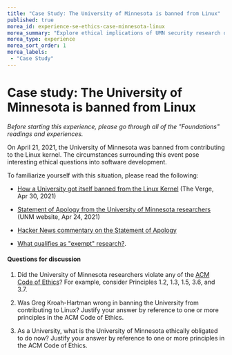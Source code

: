 ```yaml
---
title: "Case Study: The University of Minnesota is banned from Linux"
published: true
morea_id: experience-se-ethics-case-minnesota-linux
morea_summary: "Explore ethical implications of UMN security research on the Linux kernel"
morea_type: experience
morea_sort_order: 1
morea_labels:
 - "Case Study"
---
```


# Case study: The University of Minnesota is banned from Linux

*Before starting this experience, please go through all of the "Foundations" readings and experiences.*

On April 21, 2021, the University of Minnesota was banned from contributing to the Linux kernel. The circumstances surrounding this event pose interesting ethical questions into software development.

To familiarize yourself with this situation, please read the following:
 
 * [How a University got itself banned from the Linux Kernel](https://www.theverge.com/2021/4/30/22410164/linux-kernel-university-of-minnesota-banned-open-source) (The Verge, Apr 30, 2021)

 * [Statement of Apology from the University of Minnesota researchers](https://cse.umn.edu/cs/open-letter-linux-community-april-24-2021) (UNM website, Apr 24, 2021)

 * [Hacker News commentary on the Statement of Apology](https://news.ycombinator.com/item?id=26929470)
 
 * [What qualifies as "exempt" research?](https://oprs.usc.edu/irb-review/types-of-irb-review/exempt/).

  
#### Questions for discussion

  1. Did the University of Minnesota researchers violate any of the [ACM Code of Ethics](http://www.acm.org/about/code-of-ethics)? For example, consider Principles 1.2, 1.3, 1.5, 3.6, and 3.7.
  
  2. Was Greg Kroah-Hartman wrong in banning the University from contributing to Linux? Justify your answer by reference to one or more principles in the ACM Code of Ethics.
                                                       
  4. As a University, what is the University of Minnesota ethically obligated to do now? Justify your answer by reference to one or more principles in the ACM Code of Ethics.
